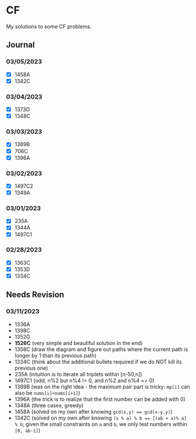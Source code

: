 # CF

My solutions to some CF problems.

## Journal

### 03/05/2023

- [x] 1458A
- [x] 1342C

### 03/04/2023

- [x] 1373D
- [x] 1348C

### 03/03/2023

- [x] 1389B
- [x] 706C
- [x] 1396A

### 03/02/2023

- [x] 1497C2
- [x] 1349A

### 03/01/2023

- [x] 235A
- [x] 1344A
- [x] 1497C1

### 02/28/2023

- [x] 1363C
- [x] 1353D
- [x] 1334C

## Needs Revision

### 03/11/2023

- 1336A
- 1398C
- 1352G
- **1526C** (very simple and beautiful solution in the end)
- 1358C (draw the diagram and figure out paths where the current path is longer by 1 than its previous path)
- 1334C (think about the additional bullets required if we do NOT kill its previous one)
- 235A (intuition is to iterate all triplets within [n-50,n])
- 1497C1 (odd, n%2 but n%4 != 0, and n%2 and n%4 == 0)
- 1389B (was on the right idea - the maximum pair part is tricky: `mp[i]` can also be `nums[i]+nums[i+1]`)
- 1396A (the trick is to realize that the first number can be added with 0)
- 1348A (three cases, greedy)
- 1458A (solved on my own after knowing `gcd(x,y) == gcd(x-y,y)`)
- 1342C (solved on my own after knowing `(x % a) % b == [(ab + x)% a] % b`; given the small constraints on `a` and `b`, we only test numbers within `[0, ab-1]`)
